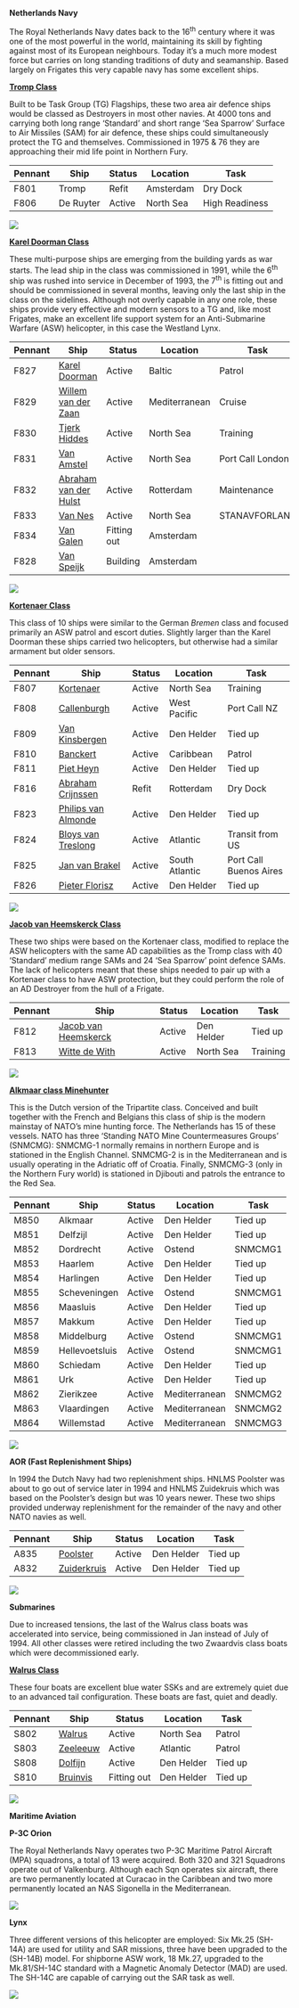 **Netherlands Navy**

The Royal Netherlands Navy dates back to the 16<sup>th</sup> century
where it was one of the most powerful in the world, maintaining its
skill by fighting against most of its European neighbours. Today it’s a
much more modest force but carries on long standing traditions of duty
and seamanship. Based largely on Frigates this very capable navy has
some excellent ships.

[**Tromp
Class**](http://www.seaforces.org/marint/Netherlands-Navy/Frigate/Tromp-class.htm)

Built to be Task Group (TG) Flagships, these two area air defence ships
would be classed as Destroyers in most other navies. At 4000 tons and
carrying both long range ‘Standard’ and short range ‘Sea Sparrow’
Surface to Air Missiles (SAM) for air defence, these ships could
simultaneously protect the TG and themselves. Commissioned in 1975 & 76
they are approaching their mid life point in Northern Fury.

| Pennant | Ship      | Status | Location  | Task           |
| ------- | --------- | ------ | --------- | -------------- |
| F801    | Tromp     | Refit  | Amsterdam | Dry Dock       |
| F806    | De Ruyter | Active | North Sea | High Readiness |

![](/assets/images/nato/nl/navy/image1.jpg)

[**Karel Doorman
Class**](http://www.seaforces.org/marint/Netherlands-Navy/Frigate/Karel-Doorman-class.htm)

These multi-purpose ships are emerging from the building yards as war
starts. The lead ship in the class was commissioned in 1991, while the
6<sup>th</sup> ship was rushed into service in December of 1993, the
7<sup>th</sup> is fitting out and should be commissioned in several
months, leaving only the last ship in the class on the sidelines.
Although not overly capable in any one role, these ships provide very
effective and modern sensors to a TG and, like most Frigates, make an
excellent life support system for an Anti-Submarine Warfare (ASW)
helicopter, in this case the Westland
Lynx.

| Pennant | Ship                                                                                                                                  | Status      | Location      | Task             |
| ------- | ------------------------------------------------------------------------------------------------------------------------------------- | ----------- | ------------- | ---------------- |
| F827    | [<span class="underline">Karel Doorman</span>](https://en.wikipedia.org/wiki/Belgian_frigate_Leopold_I_\(F930\))                      | Active      | Baltic        | Patrol           |
| F829    | [<span class="underline">Willem van der Zaan</span>](https://en.wikipedia.org/wiki/Belgian_frigate_Louise-Marie_\(F931\))             | Active      | Mediterranean | Cruise           |
| F830    | [<span class="underline">Tjerk Hiddes</span>](https://en.wikipedia.org/wiki/HNLMS_Tjerk_Hiddes_\(F830\))                              | Active      | North Sea     | Training         |
| F831    | [<span class="underline">Van Amstel</span>](https://en.wikipedia.org/wiki/HNLMS_Van_Amstel_\(F831\))                                  | Active      | North Sea     | Port Call London |
| F832    | [<span class="underline">Abraham van der Hulst</span>](https://en.wikipedia.org/wiki/HNLMS_Abraham_Van_Der_Hulst_\(F832\))            | Active      | Rotterdam     | Maintenance      |
| F833    | [<span class="underline">Van Nes</span>](https://en.wikipedia.org/wiki/HNLMS_Van_Nes_\(F833\))                                        | Active      | North Sea     | STANAVFORLANT    |
| F834    | [<span class="underline">Van Galen</span>](https://en.wikipedia.org/w/index.php?title=HNLMS_Van_Galen_\(F834\)&action=edit&redlink=1) | Fitting out | Amsterdam     |                  |
| F828    | [<span class="underline">Van Speijk</span>](https://en.wikipedia.org/wiki/HNLMS_Van_Speijk_\(F828\))                                  | Building    | Amsterdam     |                  |

![](/assets/images/nato/nl/navy/image2.jpg)

[**Kortenaer
Class**](http://www.seaforces.org/marint/Netherlands-Navy/Frigate/Kortenaer-Standard-class.htm)

This class of 10 ships were similar to the German *Bremen* class and
focused primarily an ASW patrol and escort duties. Slightly larger than
the Karel Doorman these ships carried two helicopters, but otherwise had
a similar armament but older
sensors.

| Pennant | Ship                                                                                                                                               | Status | Location       | Task                   |
| ------- | -------------------------------------------------------------------------------------------------------------------------------------------------- | ------ | -------------- | ---------------------- |
| F807    | [<span class="underline">Kortenaer</span>](http://www.seaforces.org/marint/Netherlands-Navy/Frigate/F-807-HNLMS-Kortenaer.htm)                     | Active | North Sea      | Training               |
| F808    | [<span class="underline">Callenburgh</span>](http://www.seaforces.org/marint/Netherlands-Navy/Frigate/F-808-HNLMS-Callenburgh.htm)                 | Active | West Pacific   | Port Call NZ           |
| F809    | [<span class="underline">Van Kinsbergen</span>](http://www.seaforces.org/marint/Netherlands-Navy/Frigate/F-809-HNLMS-Van-Kinsbergen.htm)           | Active | Den Helder     | Tied up                |
| F810    | [<span class="underline">Banckert</span>](http://www.seaforces.org/marint/Netherlands-Navy/Frigate/F-810-HNLMS-Banckert.htm)                       | Active | Caribbean      | Patrol                 |
| F811    | [<span class="underline">Piet Heyn</span>](http://www.seaforces.org/marint/Netherlands-Navy/Frigate/F-811-HNLMS-Piet-Heyn.htm)                     | Active | Den Helder     | Tied up                |
| F816    | [<span class="underline">Abraham Crijnssen</span>](http://www.seaforces.org/marint/Netherlands-Navy/Frigate/F-816-HNLMS-Abraham-Crijnssen.htm)     | Refit  | Rotterdam      | Dry Dock               |
| F823    | [<span class="underline">Philips van Almonde</span>](http://www.seaforces.org/marint/Netherlands-Navy/Frigate/F-823-HNLMS-Philips-van-Almonde.htm) | Active | Den Helder     | Tied up                |
| F824    | [<span class="underline">Bloys van Treslong</span>](http://www.seaforces.org/marint/Netherlands-Navy/Frigate/F-824-HNLMS-Bloys-van-Treslong.htm)   | Active | Atlantic       | Transit from US        |
| F825    | [<span class="underline">Jan van Brakel</span>](http://www.seaforces.org/marint/Netherlands-Navy/Frigate/F-825-HNLMS-Jan-van-Brakel.htm)           | Active | South Atlantic | Port Call Buenos Aires |
| F826    | [<span class="underline">Pieter Florisz</span>](http://www.seaforces.org/marint/Netherlands-Navy/Frigate/F-826-HNLMS-Pieter-Florisz.htm)           | Active | Den Helder     | Tied up                |

![](/assets/images/nato/nl/navy/image3.jpg)

[**Jacob van Heemskerck
Class**](http://www.seaforces.org/marint/Netherlands-Navy/Frigate/Jacob-van-Heemskerck-class.htm)

These two ships were based on the Kortenaer class, modified to replace
the ASW helicopters with the same AD capabilities as the Tromp class
with 40 ‘Standard’ medium range SAMs and 24 ‘Sea Sparrow’ point defence
SAMs. The lack of helicopters meant that these ships needed to pair up
with a Kortenaer class to have ASW protection, but they could perform
the role of an AD Destroyer from the hull of a
Frigate.

| Pennant | Ship                                                                                                                                                 | Status | Location   | Task     |
| ------- | ---------------------------------------------------------------------------------------------------------------------------------------------------- | ------ | ---------- | -------- |
| F812    | [<span class="underline">Jacob van Heemskerck</span>](http://www.seaforces.org/marint/Netherlands-Navy/Frigate/F-812-HNLMS-Jacob-van-Heemskerck.htm) | Active | Den Helder | Tied up  |
| F813    | [<span class="underline">Witte de With</span>](http://www.seaforces.org/marint/Netherlands-Navy/Frigate/F-813-HNLMS-Witte-de-With.htm)               | Active | North Sea  | Training |

![](/assets/images/nato/nl/navy/image4.jpg)

[**Alkmaar class
Minehunter**](https://en.wikipedia.org/wiki/Tripartite-class_minehunter)

This is the Dutch version of the Tripartite class. Conceived and built
together with the French and Belgians this class of ship is the modern
mainstay of NATO’s mine hunting force. The Netherlands has 15 of these
vessels. NATO has three ‘Standing NATO Mine Countermeasures Groups’
(SNMCMG): SNMCMG-1 normally remains in northern Europe and is stationed
in the English Channel. SNMCMG-2 is in the Mediterranean and is usually
operating in the Adriatic off of Croatia. Finally, SNMCMG-3 (only in the
Northern Fury world) is stationed in Djibouti and patrols the entrance
to the Red Sea.

| Pennant | Ship           | Status | Location      | Task    |
| ------- | -------------- | ------ | ------------- | ------- |
| M850    | Alkmaar        | Active | Den Helder    | Tied up |
| M851    | Delfzijl       | Active | Den Helder    | Tied up |
| M852    | Dordrecht      | Active | Ostend        | SNMCMG1 |
| M853    | Haarlem        | Active | Den Helder    | Tied up |
| M854    | Harlingen      | Active | Den Helder    | Tied up |
| M855    | Scheveningen   | Active | Ostend        | SNMCMG1 |
| M856    | Maasluis       | Active | Den Helder    | Tied up |
| M857    | Makkum         | Active | Den Helder    | Tied up |
| M858    | Middelburg     | Active | Ostend        | SNMCMG1 |
| M859    | Hellevoetsluis | Active | Ostend        | SNMCMG1 |
| M860    | Schiedam       | Active | Den Helder    | Tied up |
| M861    | Urk            | Active | Den Helder    | Tied up |
| M862    | Zierikzee      | Active | Mediterranean | SNMCMG2 |
| M863    | Vlaardingen    | Active | Mediterranean | SNMCMG2 |
| M864    | Willemstad     | Active | Mediterranean | SNMCMG3 |

![](/assets/images/nato/nl/navy/image5.jpeg)

**AOR (Fast Replenishment Ships)**

In 1994 the Dutch Navy had two replenishment ships. HNLMS Poolster was
about to go out of service later in 1994 and HNLMS Zuidekruis which was
based on the Poolster’s design but was 10 years newer. These two ships
provided underway replenishment for the remainder of the navy and other
NATO navies as
well.

| Pennant | Ship                                                                                                   | Status | Location   | Task    |
| ------- | ------------------------------------------------------------------------------------------------------ | ------ | ---------- | ------- |
| A835    | [<span class="underline">Poolster</span>](https://en.wikipedia.org/wiki/HNLMS_Poolster_\(A835\))       | Active | Den Helder | Tied up |
| A832    | [<span class="underline">Zuiderkruis</span>](https://en.wikipedia.org/wiki/HNLMS_Zuiderkruis_\(A832\)) | Active | Den Helder | Tied up |

![](/assets/images/nato/nl/navy/image6.jpg)

**Submarines**

Due to increased tensions, the last of the Walrus class boats was
accelerated into service, being commissioned in Jan instead of July of
1994. All other classes were retired including the two Zwaardvis class
boats which were decommissioned early.

[**Walrus
Class**](http://www.seaforces.org/marint/Netherlands-Navy/Submarine/Walrus-class.htm)

These four boats are excellent blue water SSKs and are extremely quiet
due to an advanced tail configuration. These boats are fast, quiet and
deadly.

| Pennant | Ship                                                                                                        | Status      | Location   | Task    |
| ------- | ----------------------------------------------------------------------------------------------------------- | ----------- | ---------- | ------- |
| S802    | [<span class="underline">Walrus</span>](https://en.wikipedia.org/wiki/HNLMS_Walrus_\(1985\))                | Active      | North Sea  | Patrol  |
| S803    | [<span class="underline">Zeeleeuw</span>](https://en.wikipedia.org/wiki/HNLMS_Zeeleeuw_\(1987\))            | Active      | Atlantic   | Patrol  |
| S808    | [<span class="underline">Dolfijn</span>](https://en.wikipedia.org/wiki/HNLMS_Dolfijn_\(1990\))              | Active      | Den Helder | Tied up |
| S810    | [<span class="underline">Bruinvis</span>](http://www.shipsnostalgia.com/gallery/showphoto.php?photo=953057) | Fitting out | Den Helder | Tied up |

![](/assets/images/nato/nl/navy/image7.jpg)

**Maritime Aviation**

**P-3C Orion**

The Royal Netherlands Navy operates two P-3C Maritime Patrol Aircraft
(MPA) squadrons, a total of 13 were acquired. Both 320 and 321 Squadrons
operate out of Valkenburg. Although each Sqn operates six aircraft,
there are two permanently located at Curacao in the Caribbean and two
more permanently located an NAS Sigonella in the Mediterranean.

![](/assets/images/nato/nl/navy/image8.jpg)

**Lynx**

Three different versions of this helicopter are employed: Six Mk.25
(SH-14A) are used for utility and SAR missions, three have been upgraded
to the (SH-14B) model. For shipborne ASW work, 18 Mk.27, upgraded to the
Mk.81/SH-14C standard with a Magnetic Anomaly Detector (MAD) are used.
The SH-14C are capable of carrying out the SAR task as well.

![](/assets/images/nato/nl/navy/image9.jpg)
